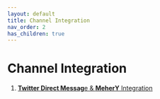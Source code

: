 ```yaml
---
layout: default
title: Channel Integration
nav_order: 2
has_children: true
---
```

# Channel Integration
1. [**Twitter Direct Messag**e & **MeherY** Integration](twitter-dm)
